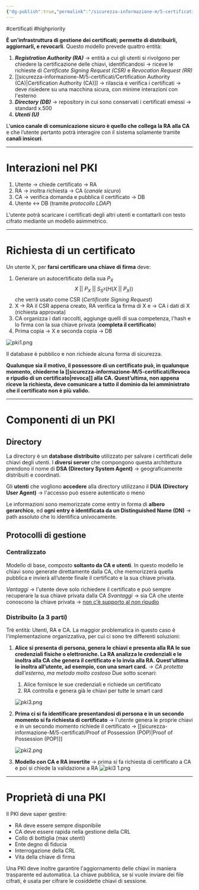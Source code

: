 ```yaml
---
{"dg-publish":true,"permalink":"/sicurezza-informazione-m/5-certificati/public-key-infrastructure-pki/"}
---
```


#certificati #highpriority 

**È un’infrastruttura di gestione dei certificati; permette di distribuirli, aggiornarli, e revocarli**. Questo modello prevede quattro entità:
1. ***Registration Authority (RA)*** -> entità a cui gli utenti si rivolgono per chiedere la certificazione delle chiavi, identificandosi -> riceve le richieste di *Certificate Signing Request (CSR)* e *Revocation Request (RR)*
2. [[sicurezza-informazione-M/5-certificati/Certification Authority (CA)\|Certification Authority (CA)]] -> rilascia e verifica i certificati -> deve risiedere su una macchina sicura, con minime interazioni con l'esterno
3. ***Directory (DB)*** -> repository in cui sono conservati i certificati emessi -> standard x.500
4. ***Utenti (U)***

L'**unico canale di comunicazione sicuro è quello che collega la RA alla CA** e che l’utente pertanto potrà interagire con il sistema solamente tramite **canali insicuri**.

---
# Interazioni nel PKI

1. Utente -> chiede certificato -> RA
2. RA -> inoltra richiesta -> CA (*canale sicuro*)
3. CA -> verifica domanda e pubblica il certificato -> DB
4. Utente <-> DB (tramite *protocollo LDAP*)

L'utente potrà scaricare i certificati degli altri utenti e contattarli con testo cifrato mediante un modello asimmetrico.

---
# Richiesta di un certificato

Un utente X, per **farsi certificare una chiave di firma** deve:
1. Generare un autocertificato della sua $P_X$ $$ X \ || \ P_X \ || \ S_{S^X}(H(X \ ||\ P_X ))$$ che verrà usato come CSR (*Certificate Signing Request*)
2.  X -> RA il CSR appena creato, RA verifica la firma di X e -> CA i dati di X (richiesta approvata)
3. CA organizza i dati raccolti, aggiunge quelli di sua competenza, l'hash e lo firma con la sua chiave privata (**completa il certificato**)
4. Prima copia -> X e seconda copia -> DB 

![pki1.png](/img/user/sicurezza-informazione-M/immagini/pki1.png)

Il database è pubblico e non richiede alcuna forma di sicurezza.

**Qualunque sia il motivo, il possessore di un certificato può, in qualunque momento, chiederne la [[sicurezza-informazione-M/5-certificati/Revoca e ripudio di un certificato\|revoca]] alla CA. Quest’ultima, non appena riceve la richiesta, deve comunicare a tutto il dominio da lei amministrato che il certificato non è più valido.** 

--- 
# Componenti di un PKI
## Directory

La directory è un **database distribuito** utilizzato per salvare i certificati delle chiavi degli utenti. I **diversi server** che compongono questa architettura prendono il nome di **DSA (Directory System Agent)** -> geograficamente distribuiti e coordinati. 

Gli **utenti** che vogliono **accedere** alla directory utilizzano il **DUA (Directory User Agent)** -> l'accesso può essere autenticato o meno

Le informazioni sono memorizzate come entry in forma di **albero gerarchico**, ed **ogni entry è identificata da un Distinguished Name (DN)** -> path assoluto che lo identifica univocamente.

## Protocolli di gestione
### Centralizzato 

Modello di base, composto **soltanto da CA e utenti**. In questo modello le chiavi sono generate direttamente dalla CA, che memorizzerà quella pubblica e invierà all’utente finale il certificato e la sua chiave privata. 

*Vantaggi* -> l'utente deve solo richiedere il certificato e può sempre recuperare la sua chiave privata dalla CA
*Svantaggi* -> sia CA che utente conoscono la chiave privata -> <u>non c'è supporto al non ripudio</u> 

### Distribuito (a 3 parti)

Trè entità: Utenti, RA e CA. La maggior problematica in questo caso è l'implementazione organizzativa, per cui ci sono tre differenti soluzioni: 

1. **Alice si presenta di persona, genera le chiavi e presenta alla RA le sue credenziali fisiche o elettroniche. La RA analizza le credenziali e le inoltra alla CA che genera il certificato e lo invia alla RA. Quest’ultima lo inoltra all’utente, ad esempio, con una smart card.**
		-> *CA protetta dall'esterno, ma metodo molto costoso*
	Due sotto scenari:
	 1. Alice fornisce le sue credenziali e richiede un certificato
	 2. RA controlla e genera già le chiavi per tutte le smart card
	 
	 ![pki3.png](/img/user/sicurezza-informazione-M/immagini/pki3.png)
	 
2. **Prima ci si fa identificare presentandosi di persona e in un secondo momento si fa richiesta di certificato**
	-> l'utente genera le proprie chiavi e in un secondo momento richiede il certificato -> [[sicurezza-informazione-M/5-certificati/Proof of Possession (POP)\|Proof of Possession (POP)]]

	![pki2.png](/img/user/sicurezza-informazione-M/immagini/pki2.png)

3. **Modello con CA e RA invertite** -> prima si fa richiesta di certificato a CA e poi si chiede la validazione a RA
	![pki3 1.png](/img/user/sicurezza-informazione-M/immagini/pki3%201.png)

---
# Proprietà di una PKI

Il PKI deve saper gestire:
- RA deve essere sempre disponibile
- CA deve essere rapida nella gestione della CRL
- Collo di bottiglia (max utenti)
- Ente degno di fiducia
- Interrogazione della CRL
- Vita della chiave di firma

Una PKI deve inoltre garantire l'aggiornamento delle chiavi in maniera trasparente ed automatica. La chiave pubblica, se si vuole inviare dei file cifrati, è usata per cifrare le cosiddette chiavi di sessione.
